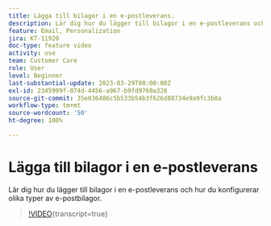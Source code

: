 ```yaml
---
title: Lägga till bilagor i en e-postleverans.
description: Lär dig hur du lägger till bilagor i en e-postleverans och hur du konfigurerar olika typer av e-postbilagor.
feature: Email, Personalization
jira: KT-11920
doc-type: feature video
activity: use
team: Customer Care
role: User
level: Beginner
last-substantial-update: 2023-03-29T00:00:00Z
exl-id: 2345999f-074d-4456-a967-b9fd9760a328
source-git-commit: 35e036486c5b533b54b3f626d88734e9a9fc3b8a
workflow-type: tm+mt
source-wordcount: '50'
ht-degree: 100%

---
```


# Lägga till bilagor i en e-postleverans

Lär dig hur du lägger till bilagor i en e-postleverans och hur du konfigurerar olika typer av e-postbilagor.

>[!VIDEO](https://video.tv.adobe.com/v/3452993?quality=12&learn=on&captions=swe){transcript=true}
